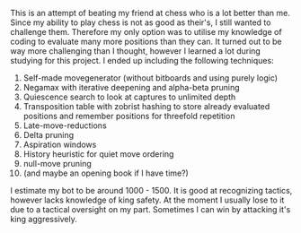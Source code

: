 This is an attempt of beating my friend at chess who is a lot better than me. Since my ability to play chess is not as good as their's, I still wanted to challenge them. Therefore my only option was to utilise my knowledge of coding to evaluate many more positions than they can. It turned out to be way more challenging than I thought, however I learned a lot during studying for this project. I ended up including the following techniques:

1. Self-made movegenerator (without bitboards and using purely logic)
2. Negamax with iterative deepening and alpha-beta pruning
3. Quiescence search to look at captures to unlimited depth
4. Transposition table with zobrist hashing to store already evaluated positions and remember positions for threefold repetition
5. Late-move-reductions
6. Delta pruning
7. Aspiration windows
8. History heuristic for quiet move ordering
9. null-move pruning
10. (and maybe an opening book if I have time?)

I estimate my bot to be around 1000 - 1500. It is good at recognizing tactics, however lacks knowledge of king safety. At the moment I usually lose to it due to a tactical oversight on my part. Sometimes I can win by attacking it's king aggressively.
